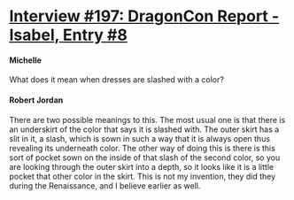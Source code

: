 # [Interview #197: DragonCon Report - Isabel, Entry #8](https://www.theoryland.com/intvmain.php?i=197#8)

#### Michelle

What does it mean when dresses are slashed with a color?

#### Robert Jordan

There are two possible meanings to this. The most usual one is that there is an underskirt of the color that says it is slashed with. The outer skirt has a slit in it, a slash, which is sown in such a way that it is always open thus revealing its underneath color. The other way of doing this is there is this sort of pocket sown on the inside of that slash of the second color, so you are looking through the outer skirt into a depth, so it looks like it is a little pocket that other color in the skirt. This is not my invention, they did they during the Renaissance, and I believe earlier as well.


